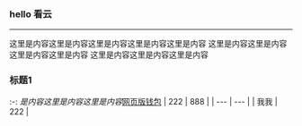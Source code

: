 ### hello 看云
____
这里是内容这里是内容这里是内容这里是内容这里是内容
这里是内容这里是内容这里是内容这里是内容
这里是内容这里是内容这里是内容

### **标题1**

:-: *是内容这里是内容这里是内容*[网页版钱包](http://www.truewallet.com)
|  222  |   888 |
| --- | --- |
|  我我  |  222  |
